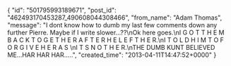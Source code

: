  {
   "id": "501795993189671",
   "post_id": "462493170453287_490608044308466",
   "from_name": "Adam Thomas",
   "message": "I dont know how to dumb my last few comments down any further Pierre. Maybe if I write slower...??\nOk here goes.\nI  G O T  T H E M   B A C K    T O G E T H E R   A F T E R   H E  L E F T  H E R.\nI  T O L D  H  I M  T O            F O R G I V E   H E R  A S  \nI T S  N O T   H E R.\nTHE DUMB KUNT BELIEVED ME...HAR HAR HAR.....",
   "created_time": "2013-04-11T14:47:52+0000"
 }
